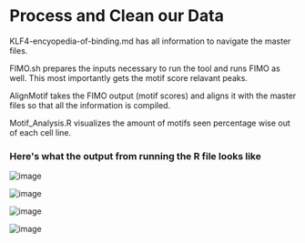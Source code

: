 # Process and Clean our Data
KLF4-encyopedia-of-binding.md has all information to navigate the master files. 

FIMO.sh prepares the inputs necessary to run the tool and runs FIMO as well. This most importantly gets the motif score relavant peaks. 

AlignMotif takes the FIMO output (motif scores) and aligns it with the master files so that all the information is compiled. 

Motif_Analysis.R visualizes the amount of motifs seen percentage wise out of each cell line. 

### Here's what the output from running the R file looks like
![image](https://github.com/user-attachments/assets/2b023882-e2f9-4055-a229-320ec277b04c)

![image](https://github.com/user-attachments/assets/6f162d1d-83ff-49e6-a6dc-16ffe38dafaa)

![image](https://github.com/user-attachments/assets/cc1def89-1ba7-42b5-93f6-8bd26b5a0fc0)

![image](https://github.com/user-attachments/assets/f86a9fcc-f7c1-43be-b33b-5c5adec85e4a)

